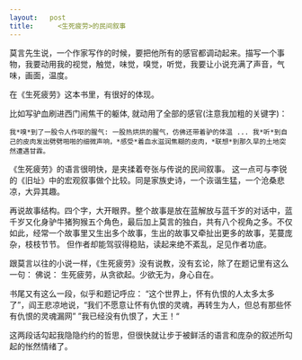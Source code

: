 ```yaml
---
layout:   post
title:      <生死疲劳>的民间叙事
---
```


莫言先生说，一个作家写作的时候，要把他所有的感官都调动起来。描写一个事物，我要动用我的视觉，触觉，味觉，嗅觉，听觉，我要让小说充满了声音，气味，画面，温度。

在《生死疲劳》这本书里，有很好的体现。

比如写驴血刷进西门闹焦干的躯体, 就动用了全部的感官(注意我加粗的关键字)：

    我*嗅*到了一股令人作呕的腥气: 一股热烘烘的腥气，仿佛还带着驴的体温 ... 我*听*到自己的皮肉发出劈劈啪啪的细微声响，*感受*着血水滋润焦糊的皮肉，*联想*到那久旱的土地突然遭遇甘霖。

《生死疲劳》的语言很明快，是夹揉着夸张与传说的民间叙事。 这一点可与李锐的《旧址》中的宏观叙事做个比较。同是家族史诗，一个诙谐生猛，一个沧桑悲凉，大异其趣。

再说故事结构。四个字，大开眼界。整个故事是放在蓝解放与蓝千岁的对话中，蓝千岁又化身驴牛猪狗猴五个角色，最后加上莫言的独白，共有八个视角之多。不仅如此，经常一个故事里又生出多个故事，生出的故事又牵扯出更多的故事，芜蔓庞杂，枝枝节节。 但作者却能驾驭得稳贴，读起来绝不紊乱，足见作者功底。

跟莫言以往的小说一样，《生死疲劳》没有说教，没有玄论，除了在题记里有这么一句：
    佛说：
    生死疲劳，从贪欲起。少欲无为，身心自在。

书尾又有这么一段，似乎和题记呼应：
    “这个世界上，怀有仇恨的人太多太多了”，阎王悲凉地说，“我们不愿意让怀有仇恨的灵魂，再转生为人，但总有那些怀有仇恨的灵魂漏网”
    ”我已经没有仇恨了，大王！“

这两段话勾起我隐隐约约的哲思，但很快就让步于被鲜活的语言和庞杂的叙述所勾起的怅然情绪了。

